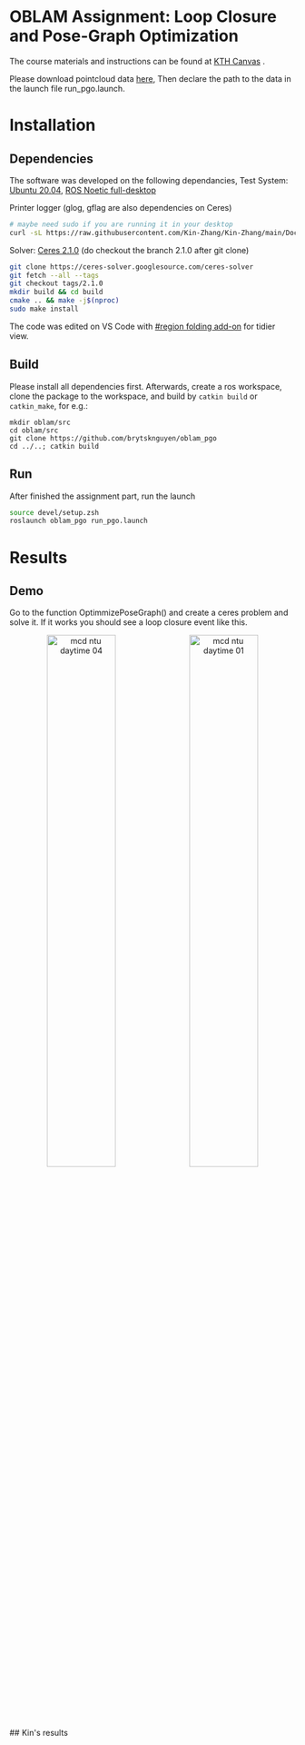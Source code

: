 # OBLAM Assignment: Loop Closure and Pose-Graph Optimization
<!-- via Continuous-time Optimization -->

The course materials and instructions can be found at [KTH Canvas](https://canvas.kth.se/courses/40649) .

Please download pointcloud data [here](https://kth-my.sharepoint.com/:f:/g/personal/tmng_ug_kth_se/ErWpfrnkfQZJvrNUnw3Y-dEB0ljN-xF-FvTl8AztgkSx6A?e=ycLF8y), Then declare the path to the data in the launch file run_pgo.launch.

# Installation

## Dependencies

The software was developed on the following dependancies, Test System: [Ubuntu 20.04](https://releases.ubuntu.com/20.04/), [ROS Noetic full-desktop](http://wiki.ros.org/noetic/Installation)

Printer logger (glog, gflag are also dependencies on Ceres)

```bash
# maybe need sudo if you are running it in your desktop
curl -sL https://raw.githubusercontent.com/Kin-Zhang/Kin-Zhang/main/Dockerfiles/setup_lib.sh | bash
```

Solver: [Ceres 2.1.0](http://ceres-solver.org/installation.html) (do checkout the branch 2.1.0 after git clone)

```bash
git clone https://ceres-solver.googlesource.com/ceres-solver
git fetch --all --tags
git checkout tags/2.1.0
mkdir build && cd build
cmake .. && make -j$(nproc)
sudo make install
```

The code was edited on VS Code with [#region folding add-on](https://marketplace.visualstudio.com/items?itemName=maptz.regionfolder) for tidier view.

## Build
Please install all dependencies first. Afterwards, create a ros workspace, clone the package to the workspace, and build by `catkin build` or `catkin_make`, for e.g.:

```
mkdir oblam/src
cd oblam/src
git clone https://github.com/brytsknguyen/oblam_pgo
cd ../..; catkin build
```
## Run

After finished the assignment part, run the launch

```bash
source devel/setup.zsh
roslaunch oblam_pgo run_pgo.launch
```



# Results
## Demo

Go to the function OptimmizePoseGraph() and create a ceres problem and solve it. If it works you should see a loop closure event like this.

<p align="center">
    <img src="docs/loop2.gif" alt="mcd ntu daytime 04" width="49%"/>
    <img src="docs/loop1.gif" alt="mcd ntu daytime 01" width="49%"/>
</p>
## Kin's results
